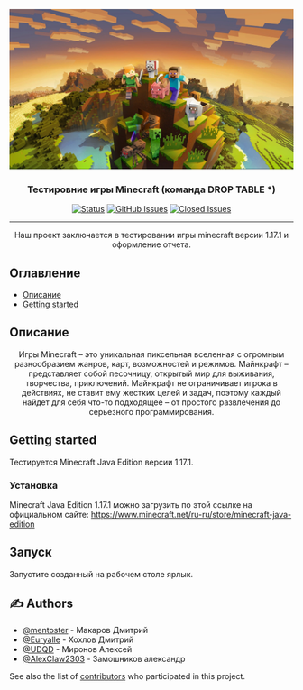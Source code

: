 <p align="center">
  <a href="" rel="noopener">
 <img width=600px src="assets\images\mineit.png" alt="Project logo"></a>
</p>

<h3 align="center">Тестировние игры Minecraft (команда DROP TABLE *)</h3>

<div align="center">

[![Status](https://img.shields.io/badge/status-active-success.svg)]()
[![GitHub Issues](https://img.shields.io/github/issues-raw/AlexClaw2303/DROP-TABLE-)](https://github.com/AlexClaw2303/DROP-TABLE-/issues)
[![Closed Issues](https://img.shields.io/github/issues-closed/AlexClaw2303/DROP-TABLE-/closed?color=blue)](https://github.com/AlexClaw2303/DROP-TABLE-/issues)


</div>

---

<p align="center">Наш проект заключается в тестировании игры minecraft версии 1.17.1 и оформление отчета.
    <br>
</p>



## Оглавление

- [Описание](#getting_started)
- [Getting started](#getting_started)
## Описание  <a name = "description"></a>
<p style="text-align: center;">Игры Minecraft  –  это уникальная пиксельная вселенная с огромным разнообразием жанров, карт, возможностей и режимов. Майнкрафт – представляет собой песочницу, открытый мир для выживания, творчества, приключений. Майнкрафт не ограничивает игрока в действиях, не ставит ему жестких целей и задач, поэтому каждый найдет для себя что-то подходящее – от простого развлечения до серьезного программирования.</p>


## Getting started <a name = "getting_started"></a>

Тестируется Minecraft Java Edition  версии 1.17.1.

### Установка

Minecraft Java Edition 1.17.1 можно загрузить по этой ссылке на официальном сайте: https://www.minecraft.net/ru-ru/store/minecraft-java-edition

## Запуск <a name = "usage"></a>

Запустите созданный на рабочем столе ярлык.



## ✍️ Authors <a name = "authors"></a>

- [@mentoster](https://github.com/mentoster) - Макаров Дмитрий
- [@Euryalle](https://github.com/Euryalle) - Хохлов Дмитрий
- [@UDQD](https://github.com/UDQD) - Миронов Алексей
- [@AlexClaw2303](https://github.com/AlexClaw2303) - Замошников александр

See also the list of [contributors](https://github.com/kylelobo/The-Documentation-Compendium/contributors) who participated in this project.
